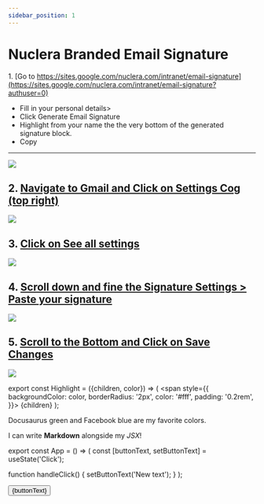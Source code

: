 ```yaml
---
sidebar_position: 1
---
```


# Nuclera Branded Email Signature

1\. [Go to https://sites.google.com/nuclera.com/intranet/email-signature](https://sites.google.com/nuclera.com/intranet/email-signature?authuser=0)
- Fill in your personal details>
- Click Generate Email Signature
- Highlight from your name the the very bottom of the generated signature block.
- Copy
---------------------------------------------------------------------------------------------------------------------------------------------------

![](https://dubble-prod-01.s3.amazonaws.com/assets/bb4a7709-513c-42d7-a5b7-94f4ca634142.png?0)

2\. [Navigate to Gmail and Click on Settings Cog (top right)](https://mail.google.com/mail/u/0/#inbox)
--------------------------------------------------------------------

![](https://d3q7ie80jbiqey.cloudfront.net/media/image/zoom/c2dcf0e6-4d71-4303-bb95-ab577577f2c4/2.5/89.98558234006/2.0643222430521?0)

3\. [Click on See all settings](https://mail.google.com/mail/u/0/#inbox)
------------------------------------------------------------------------

![](https://d3q7ie80jbiqey.cloudfront.net/media/image/zoom/6658d29c-ac68-4231-af9e-f0daf4a25552/2.5/96.640266457802/11.977015250971?0)

4\. [Scroll down and fine the Signature Settings > Paste your signature](https://mail.google.com/mail/u/0/#settings/general)
----------------------------------------------------------------------------------------------------------------------------

![](https://d3q7ie80jbiqey.cloudfront.net/media/image/zoom/e3d0a0e9-f029-4ae3-a9e1-f5d7a619e090/2.5/54.818546028692/45.926237894484?0)

5\. [Scroll to the Bottom and Click on Save Changes](https://mail.google.com/mail/u/0/#settings/general)
-------------------------------------------------------------------------------

![](https://d3q7ie80jbiqey.cloudfront.net/media/image/zoom/b529cb08-6f48-4f03-96c3-bc4d03173fef/2.5/56.841563865494/88.547053612953?0)

export const Highlight = ({children, color}) => (
  <span
    style={{
      backgroundColor: color,
      borderRadius: '2px',
      color: '#fff',
      padding: '0.2rem',
    }}>
    {children}
  </span>
);

<Highlight color="#25c2a0">Docusaurus green</Highlight> and <Highlight color="#1877F2">Facebook blue</Highlight> are my favorite colors.

I can write **Markdown** alongside my _JSX_!

export const App = () => (
  const [buttonText, setButtonText] = useState('Click');

  function handleClick() {
    setButtonText('New text');
  }
);
<div><button onClick={handleClick}>{buttonText}</button></div>
